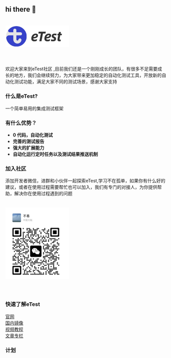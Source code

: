 ## hi there 👋


 <img src="./img/logo.jpg" alt="eTest" width="200"  style="margin:20px 0 40px"/>

欢迎大家来到eTest社区 ,目前我们还是一个刚刚成长的团队，有很多不足需要成长的地方，我们会继续努力，为大家带来更加稳定的自动化测试工具，开放新的自动化测试功能，满足大家不同的测试场景，感谢大家支持


### 什么是eTest?

一个简单易用的集成测试框架

### 有什么优势？

- **0 代码，自动化测试**
- **完善的测试报告**
- **强大的扩展能力**
- **自动化运行定时任务以及测试结果推送机制**

### 加入社区

添加开发者微信，进群和小伙伴一起探索eTest,学习不在孤单，如果你有什么好的建议，或者在使用过程需要帮忙也可以加入，我们有专门的对接人，为你提供帮助，解决你在使用过程遇到的问题

 <img src="./img/wx.jpg" alt="联系我们" width="200"  style="margin:20px 0 40px"/>

### 快速了解eTest

[官网](https://alltheblue.github.io/docs/#/)  
[国内镜像](https://xflihaibo.gitee.io/e-test/#/)  
[视频教程](https://space.bilibili.com/668865078/channel/collectiondetail?sid=2371186)  
[文章专栏](https://juejin.cn/column/7208921659078754359) 

 ### 计划



